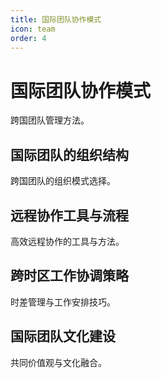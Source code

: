 ```yaml
---
title: 国际团队协作模式
icon: team
order: 4
---
```


# 国际团队协作模式

跨国团队管理方法。

## 国际团队的组织结构

跨国团队的组织模式选择。

## 远程协作工具与流程

高效远程协作的工具与方法。

## 跨时区工作协调策略

时差管理与工作安排技巧。

## 国际团队文化建设

共同价值观与文化融合。


